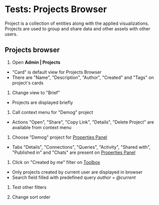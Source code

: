 <!-- TITLE: Tests: Projects Browser -->
<!-- SUBTITLE: -->

# Tests: Projects Browser

Project is a collection of entities along with the applied visualizations. Projects are used to group and share data and
other assets with other users.

## Projects browser

1. Open **Admin | Projects**

* "Card" is default view for Projects Browser
* There are "Name", "Description", "Author", "Created" and "Tags" on project's cards

1. Change view to "Brief"

* Projects are displayed briefly

1. Call context menu for "Demog" project

* Actions "Open", "Share", "Copy Link", "Details", "Delete Project" are available from context menu

1. Choose "Demog" project for [Properties Panel](../../datagrok/navigation.md#properties)

* Tabs "Details", "Connections", "Queries", "Activity", "Shared with", "Published in" and "Chats"
  are present on [Properties Panel](../../datagrok/navigation.md#properties)

1. Click on "Created by me" filter on [Toolbox](../../datagrok/navigation.md#toolbox)

* Only projects created by current user are displayed in browser
* Search field filled with predefined query *author = @current*

1. Test other filters

1. Change sort order
